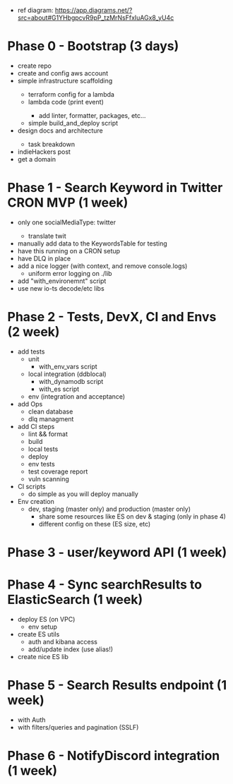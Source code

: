 - ref diagram: https://app.diagrams.net/?src=about#G1YHbgpcvR9pP_tzMrNsFfxIuAGx8_yU4c

# Phase 0 - Bootstrap (3 days)

- create repo <DONE>
- create and config aws account <DONE>
- simple infrastructure scaffolding <DONE>
  - terraform config for a lambda <DONE>
  - lambda code (print event) <DONE>
    - add linter, formatter, packages, etc... <DONE>
  - simple build_and_deploy script <DONE>
- design docs and architecture <DONE>
  - task breakdown <DONE>
- indieHackers post <DONE>
- get a domain <DONE>

# Phase 1 - Search Keyword in Twitter CRON MVP (1 week)

- only one socialMediaType: twitter <DONE>
  - translate twit
- manually add data to the KeywordsTable for testing <DONE>
- have this running on a CRON setup <DONE>
- have DLQ in place <DONE>
- add a nice logger (with context, and remove console.logs)
  - uniform error logging on ./lib
- add "with_environemnt" script
- use new io-ts decode/etc libs

# Phase 2 - Tests, DevX, CI and Envs (2 week)

- add tests
  - unit
    - with_env_vars script
  - local integration (ddblocal)
    - with_dynamodb script
    - with_es script
  - env (integration and acceptance)
- add Ops
  - clean database
  - dlq managment
- add CI steps
  - lint && format
  - build
  - local tests
  - deploy
  - env tests
  - test coverage report
  - vuln scanning
- CI scripts
  - do simple as you will deploy manually
- Env creation
  - dev, staging (master only) and production (master only)
    - share some resources like ES on dev & staging (only in phase 4)
    - different config on these (ES size, etc)

# Phase 3 - user/keyword API (1 week)

# Phase 4 - Sync searchResults to ElasticSearch (1 week)

- deploy ES (on VPC)
  - env setup
- create ES utils
  - auth and kibana access
  - add/update index (use alias!)
- create nice ES lib

# Phase 5 - Search Results endpoint (1 week)

- with Auth
- with filters/queries and pagination (SSLF)

# Phase 6 - NotifyDiscord integration (1 week)
